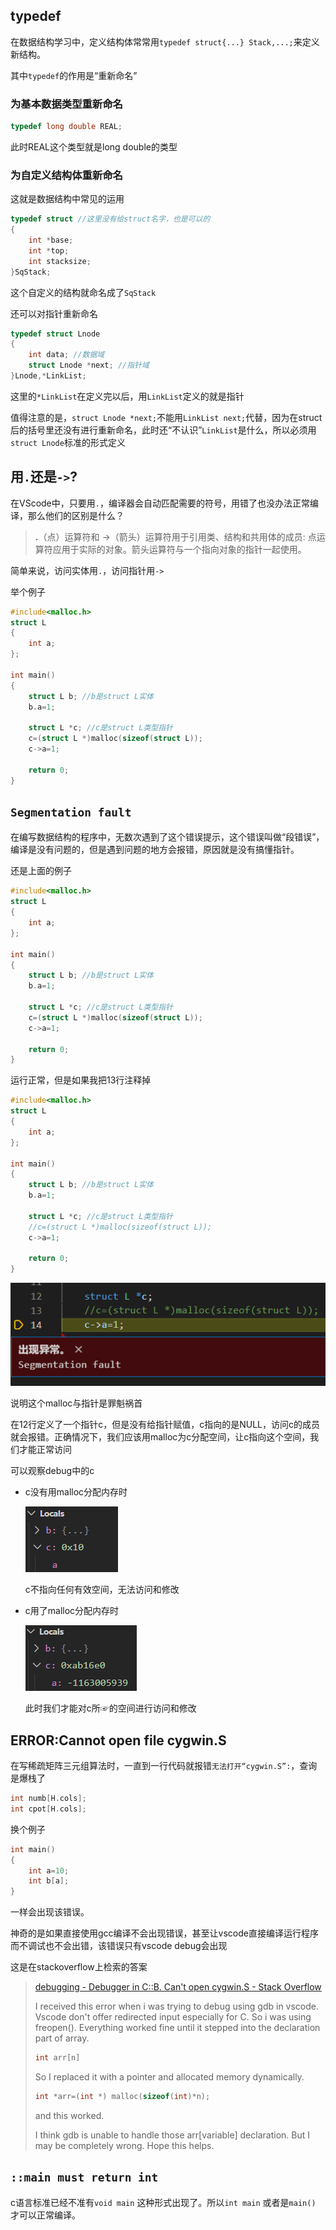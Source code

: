 ## typedef

在数据结构学习中，定义结构体常常用`typedef struct{...} Stack,...;`来定义新结构。

其中`typedef`的作用是“重新命名”

### 为基本数据类型重新命名

```C++
typedef long double REAL;
```

此时REAL这个类型就是long double的类型

### 为自定义结构体重新命名

这就是数据结构中常见的运用

```c++
typedef struct //这里没有给struct名字，也是可以的
{
    int *base;
    int *top;
    int stacksize;
}SqStack;
```

这个自定义的结构就命名成了`SqStack`

还可以对指针重新命名

```C++
typedef struct Lnode
{
    int data; //数据域
    struct Lnode *next; //指针域
}Lnode,*LinkList;
```

这里的`*LinkList`在定义完以后，用`LinkList`定义的就是指针

值得注意的是，`struct Lnode *next;`不能用`LinkList next;`代替，因为在struct后的括号里还没有进行重新命名，此时还“不认识”`LinkList`是什么，所以必须用`struct Lnode`标准的形式定义

## 用`.`还是`->`?

在VScode中，只要用`.`，编译器会自动匹配需要的符号，用错了也没办法正常编译，那么他们的区别是什么？

> **.**（点）运算符和 ->（箭头）运算符用于引用类、结构和共用体的成员: 点运算符应用于实际的对象。箭头运算符与一个指向对象的指针一起使用。

简单来说，访问实体用`.`，访问指针用`->`

举个例子

```c++
#include<malloc.h>
struct L
{
    int a;
};

int main()
{
    struct L b; //b是struct L实体
    b.a=1;
    
    struct L *c; //c是struct L类型指针
    c=(struct L *)malloc(sizeof(struct L));
    c->a=1;

    return 0;
}
```

## `Segmentation fault`

在编写数据结构的程序中，无数次遇到了这个错误提示，这个错误叫做“段错误”，编译是没有问题的，但是遇到问题的地方会报错，原因就是没有搞懂指针。

还是上面的例子

```C++
#include<malloc.h>
struct L
{
    int a;
};

int main()
{
    struct L b; //b是struct L实体
    b.a=1;
    
    struct L *c; //c是struct L类型指针
    c=(struct L *)malloc(sizeof(struct L));
    c->a=1;

    return 0;
}
```

运行正常，但是如果我把13行注释掉

```C++
#include<malloc.h>
struct L
{
    int a;
};

int main()
{
    struct L b; //b是struct L实体
    b.a=1;
    
    struct L *c; //c是struct L类型指针
    //c=(struct L *)malloc(sizeof(struct L));
    c->a=1;

    return 0;
}
```

![image-20211101204615933](https://raw.githubusercontent.com/Mingg817/markdownpic/main/image-20211101204615933.png)

说明这个malloc与指针是罪魁祸首

在12行定义了一个指针c，但是没有给指针赋值，c指向的是NULL，访问c的成员就会报错。正确情况下，我们应该用malloc为c分配空间，让c指向这个空间，我们才能正常访问

可以观察debug中的c

- c没有用malloc分配内存时

    ![image-20211101205047450](https://raw.githubusercontent.com/Mingg817/markdownpic/main/image-20211101205047450.png)

    c不指向任何有效空间，无法访问和修改

- c用了malloc分配内存时

    ![image-20211101205133451](https://raw.githubusercontent.com/Mingg817/markdownpic/main/image-20211101205133451.png)

    此时我们才能对c所☞的空间进行访问和修改

## ERROR:Cannot open file cygwin.S

在写稀疏矩阵三元组算法时，一直到一行代码就报错`无法打开“cygwin.S”:`，查询是爆栈了

```C++
int numb[H.cols];
int cpot[H.cols];
```

换个例子

```c++
int main()
{
    int a=10;
    int b[a];
}
```

一样会出现该错误。

神奇的是如果直接使用gcc编译不会出现错误，甚至让vscode直接编译运行程序而不调试也不会出错，该错误只有vscode debug会出现

这是在stackoverflow上检索的答案

> [debugging - Debugger in C::B. Can't open cygwin.S - Stack Overflow](https://stackoverflow.com/questions/34095493/debugger-in-cb-cant-open-cygwin-s)
>
> I received this error when i was trying to debug using gdb in vscode. Vscode don't offer redirected input especially for C. So i was using freopen(). Everything worked fine until it stepped into the declaration part of array.
>
> ```c
> int arr[n]
> ```
>
> So I replaced it with a pointer and allocated memory dynamically.
>
> ```c
> int *arr=(int *) malloc(sizeof(int)*n);
> ```
>
> and this worked.
>
> I think gdb is unable to handle those arr[variable] declaration. But I may be completely wrong. Hope this helps.

## `::main must return int`

c语言标准已经不准有`void main` 这种形式出现了。所以`int main` 或者是`main()` 才可以正常编译。

